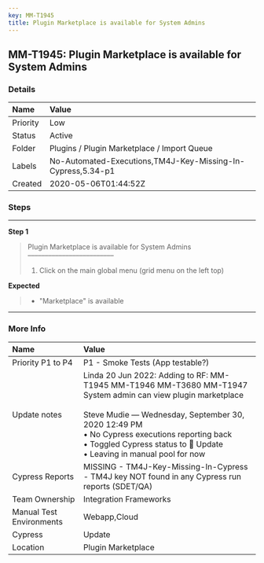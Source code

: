 ```yaml
---
key: MM-T1945
title: Plugin Marketplace is available for System Admins
---
```


## MM-T1945: Plugin Marketplace is available for System Admins

### Details

| Name     | Value                                                       |
| :------- | :---------------------------------------------------------- |
| Priority | Low                                                         |
| Status   | Active                                                      |
| Folder   | Plugins / Plugin Marketplace / Import Queue                 |
| Labels   | No-Automated-Executions,TM4J-Key-Missing-In-Cypress,5.34-p1 |
| Created  | 2020-05-06T01:44:52Z                                        |

### Steps

<hr/>

**Step 1**

> <article>Plugin Marketplace is available for System Admins<br />–––––––––––––––––––––––––<ol><li>Click on the main global menu (grid menu on the left top)</li></ol></article>

**Expected**

> <article><ul><li>"Marketplace" is available </li></ul></article>

<hr/>

### More Info

| Name                     | Value                                                                                                                                                                                                                                                                                                     |
| :----------------------- | :-------------------------------------------------------------------------------------------------------------------------------------------------------------------------------------------------------------------------------------------------------------------------------------------------------- |
| Priority P1 to P4        | P1 - Smoke Tests (App testable?)                                                                                                                                                                                                                                                                          |
| Update notes             | Linda 20 Jun 2022: Adding to RF: MM-T1945 MM-T1946 MM-T3680 MM-T1947 System admin can view plugin marketplace<br /><br />Steve Mudie — Wednesday, September 30, 2020 12:49 PM<br />• No Cypress executions reporting back<br />• Toggled Cypress status to 🔧 Update<br />• Leaving in manual pool for now |
| Cypress Reports          | MISSING - TM4J-Key-Missing-In-Cypress - TM4J key NOT found in any Cypress run reports (SDET/QA)                                                                                                                                                                                                           |
| Team Ownership           | Integration Frameworks                                                                                                                                                                                                                                                                                    |
| Manual Test Environments | Webapp,Cloud                                                                                                                                                                                                                                                                                              |
| Cypress                  | Update                                                                                                                                                                                                                                                                                                    |
| Location                 | Plugin Marketplace                                                                                                                                                                                                                                                                                        |
